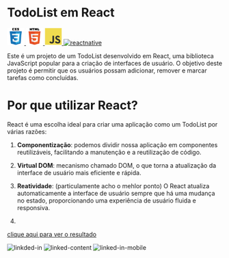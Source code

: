# TodoList em React
<a href="https://www.w3schools.com/css/" target="_blank" rel="noreferrer"> <img src="https://raw.githubusercontent.com/devicons/devicon/master/icons/css3/css3-original-wordmark.svg" alt="css3" width="40" height="40"/> </a> <a href="https://www.w3.org/html/" target="_blank" rel="noreferrer"> <img src="https://raw.githubusercontent.com/devicons/devicon/master/icons/html5/html5-original-wordmark.svg" alt="html5" width="40" height="40"/> </a> <a href="https://developer.mozilla.org/en-US/docs/Web/JavaScript" target="_blank" rel="noreferrer"> <img src="https://raw.githubusercontent.com/devicons/devicon/master/icons/javascript/javascript-original.svg" alt="javascript" width="40" height="40"/> </a> <a href="https://reactnative.dev/" target="_blank" rel="noreferrer"> <img src="https://reactnative.dev/img/header_logo.svg" alt="reactnative" width="40" height="40"/> </a>


Este é um projeto de um TodoList desenvolvido em React, uma biblioteca JavaScript popular para a criação de interfaces de usuário. O objetivo deste projeto é permitir que os usuários possam adicionar, remover e marcar tarefas como concluídas.

# Por que utilizar React?

React é uma escolha ideal para criar uma aplicação como um TodoList por várias razões:

1. **Componentização**: podemos dividir nossa aplicação em componentes reutilizáveis, facilitando a manutenção e a reutilização de código.

2. **Virtual DOM**: mecanismo chamado DOM, o que torna a atualização da interface de usuário mais eficiente e rápida.

3. **Reatividade**: (particulamente acho o mehlor ponto) O React atualiza automaticamente a interface de usuário sempre que há uma mudança no estado, proporcionando uma experiência de usuário fluida e responsiva.
4. 
<a href="https://to-do-react-app-three.vercel.app/"> clique aqui para ver o resultado </a>


<img width="960" alt="linkded-in" src="https://github.com/Guilhermefonseca2021/toDo-ReactApp/assets/92196697/0ca230eb-547a-4895-bc92-28938310ff60">
<img width="960" alt="linked-content" src="https://github.com/Guilhermefonseca2021/toDo-ReactApp/assets/92196697/b2a179ac-f000-40f4-9f4f-8000b38374f6">
<img width="271" alt="linked-in-mobile" src="https://github.com/Guilhermefonseca2021/toDo-ReactApp/assets/92196697/21b3a54e-a508-49b2-9bb0-99ae5a8f2e8e">



